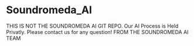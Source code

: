 # Soundromeda_AI
THIS IS NOT THE SOUNDROMEDA AI GIT REPO. Our AI Process is Held Privatly. Please contact us for any question!
FROM THE SOUNDROMEDA AI TEAM
